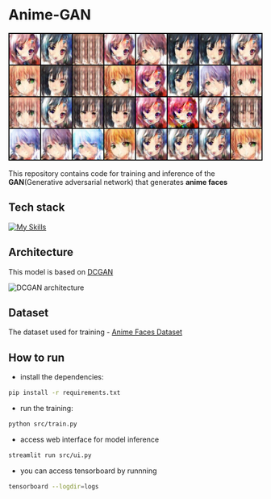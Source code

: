 # Anime-GAN

![GAN results preview](assets/imageData.png)

This repository contains code for training and inference of the **GAN**(Generative adversarial network) that generates **anime faces**

## Tech stack
[![My Skills](https://skillicons.dev/icons?i=py,pytorch)](https://skillicons.dev)

## Architecture

This model is based on [DCGAN](https://arxiv.org/abs/1511.06434)

![DCGAN architecture](https://idiotdeveloper.com/wp-content/uploads/2024/01/image.png)

## Dataset

The dataset used for training - [Anime Faces Dataset](https://www.kaggle.com/datasets/splcher/animefacedataset)

## How to run

- install the dependencies:

```bash
pip install -r requirements.txt
```

- run the training:

```bash
python src/train.py
```

- access web interface for model inference

```bash
streamlit run src/ui.py
```

- you can access tensorboard by runnning

```bash
tensorboard --logdir=logs
```